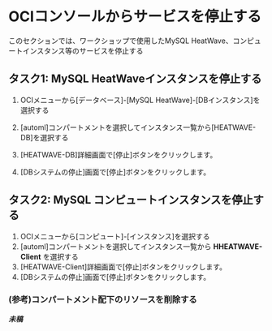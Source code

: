 # OCIコンソールからサービスを停止する

このセクションでは、ワークショップで使用したMySQL HeatWave、コンピュートインスタンス等のサービスを停止する

## タスク1: MySQL HeatWaveインスタンスを停止する
1. OCIメニューから[データベース]-[MySQL HeatWave]-[DBインスタンス]を選択する

2. [automl]コンパートメントを選択してインスタンス一覧から[HEATWAVE-DB]を選択する

3. [HEATWAVE-DB]詳細画面で[停止]ボタンをクリックします。

4. [DBシステムの停止]画面で[停止]ボタンをクリックします。

## タスク2: MySQL コンピュートインスタンスを停止する
1. OCIメニューから[コンピュート]-[インスタンス]を選択する
2. [automl]コンパートメントを選択してインスタンス一覧から **HHEATWAVE-Client** を選択する
3. [HEATWAVE-Client]詳細画面で[停止]ボタンをクリックします。
4. [DBシステムの停止]画面で[停止]ボタンをクリックします。

### (参考)コンパートメント配下のリソースを削除する
***未稿***
